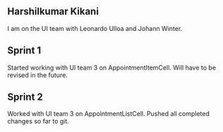 ## Harshilkumar Kikani

I am on the UI team with Leonardo Ulloa and Johann Winter.

## Sprint 1

Started working with UI team 3 on AppointmentItemCell. Will have to be revised in the future.

## Sprint 2

Worked with UI team 3 on AppointmentListCell. Pushed all completed changes so far to git.